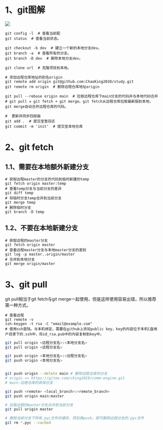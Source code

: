 # 1、git图解



![](http://rpft9719g.hn-bkt.clouddn.com/git%E6%89%A7%E8%A1%8C%E6%B5%81%E7%A8%8B.jpg?e=1675320561&token=MlMq1Crvxua6O4Yxy6tmktE1U6f2enNv2FFuhpTX:_h3y9chKw4IZFE8uPWD9eK-v4s4=)

~~~shell
git config -l  # 查看当前配
git status  # 查看当前状态。

git checkout -b dev  # 建立一个新的本地分支dev。
git branch -a  # 查看所有的分支。
git branch -D dev  # 删除本地分支dev。

git clone url  # 克隆项目到本地。

# 添加远程仓库地址的别名origin
git remote add origin git@github.com:ChaoKing2020/study.git  
git remote rm origin  # 删除远程仓库地址origin

git pull --rebase origin main  # 拉取远程仓库下main分支的代码并与本地代码合并
# git pull = git fetch + git merge。git fetch从远程仓库拉取最新版到本地，git merge自动合并远程仓库的代码。

#  更新并同步四部曲
git add .  # 提交至暂存区
git commit -m 'init'  # 提交至本地仓库
~~~

# 2、git fetch

## 1.1、需要在本地额外新建分支

~~~shell
# 获取远程master的分支的代码到临时新建的temp
git fetch origin master:temp
# 查看temp分支与当前分支的差异
git diff temp  
# 将临时分支temp合并到当前分支
git merge tmep
# 删除临时分支
git branch -D temp
~~~

## 1.2、不要在本地新建分支

```shell
# 获取远程的master分支
git fetch origin master  
# 查看远程master分支与本地master分支的差别
git log -p master..origin/master  
# 合并到本地分支
git merge origin/master
```

# 3、git pull

git pull相当于git fetch与git merge一起使用，但是这样使用容易出错，所以推荐第一种方式。

~~~shell
# 查看远程
git remote -v
ssh-keygen -t rsa -C "email@example.com"
# 使用ssh登陆。与本机绑定，需要在github上添加public key，key的内容位于本机C盘用户目录下的.ssh中，将id_rsa.pub中的内容复制到key中。
~~~

~~~bash
git pull origin <远程分支名>:<本地分支名>
git pull origin <远程分支名>

git push origin <本地分支名>:<远程分支名>
git push origin <本地分支名>


git push origin --delete main # 删除远程仓库的分支
# origin => https://gitee.com/cking1019/comm-engine.git
# main:远程仓库的具体分支

git push <remote> <local_branch>:<remote_branch>
git push origin main:master

# 拉取远程的master分支合并到当前分支
git pull origin master

# 删除当前分支下所有.pyc文件的缓存，然后再push，即可删除远程分支的.pyc文件
git rm *.pyc --cached
~~~

